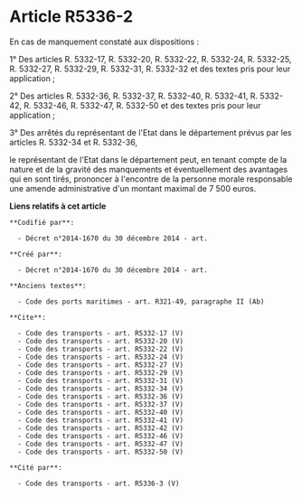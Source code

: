 # Article R5336-2

En cas de manquement constaté aux dispositions : 

1° Des articles R. 5332-17, R. 5332-20, R. 5332-22, R. 5332-24, R. 5332-25, R. 5332-27, R. 5332-29, R. 5332-31, R. 5332-32 et
des textes pris pour leur application ; 

2° Des articles R. 5332-36, R. 5332-37, 
R. 5332-40, R. 5332-41, R. 5332-42, R. 5332-46, R. 5332-47, R. 5332-50 et des textes pris pour leur application ; 

3° Des arrêtés du représentant de l'Etat dans le département prévus par les articles R. 5332-34 et R. 5332-36, 

le représentant de l'Etat dans le département peut, en tenant compte de la nature et de la gravité des manquements et
éventuellement des avantages qui en sont tirés, prononcer à l'encontre de la personne morale responsable une amende
administrative d'un montant maximal de 7 500 euros.

**Liens relatifs à cet article**

	**Codifié par**:

	  - Décret n°2014-1670 du 30 décembre 2014 - art.

	**Créé par**:

	  - Décret n°2014-1670 du 30 décembre 2014 - art.

	**Anciens textes**:

	  - Code des ports maritimes - art. R321-49, paragraphe II (Ab)

	**Cite**:

	  - Code des transports - art. R5332-17 (V)
	  - Code des transports - art. R5332-20 (V)
	  - Code des transports - art. R5332-22 (V)
	  - Code des transports - art. R5332-24 (V)
	  - Code des transports - art. R5332-27 (V)
	  - Code des transports - art. R5332-29 (V)
	  - Code des transports - art. R5332-31 (V)
	  - Code des transports - art. R5332-34 (V)
	  - Code des transports - art. R5332-36 (V)
	  - Code des transports - art. R5332-37 (V)
	  - Code des transports - art. R5332-40 (V)
	  - Code des transports - art. R5332-41 (V)
	  - Code des transports - art. R5332-42 (V)
	  - Code des transports - art. R5332-46 (V)
	  - Code des transports - art. R5332-47 (V)
	  - Code des transports - art. R5332-50 (V)

	**Cité par**:

	  - Code des transports - art. R5336-3 (V)
